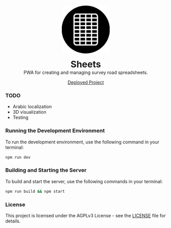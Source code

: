 <p align="center">
    <img width="150" src="public/icons/icon-512x512.png" alt="logo">
</p>
<h1 align="center" style="margin:0;padding:0">Sheets</h1>
<p align="center" style="margin:0">PWA for creating and managing survey road spreadsheets.</p>
<p align="center">
	<a href="https://amedoeyes-sheets.vercel.app">Deployed Project</a>
</p>

### TODO

-   Arabic localization
-   3D visualization
-   Testing

### Running the Development Environment

To run the development environment, use the following command in your terminal:

```bash
npm run dev
```

### Building and Starting the Server

To build and start the server, use the following commands in your terminal:

```bash
npm run build && npm start
```

### License

This project is licensed under the AGPLv3 License - see the [LICENSE](LICENSE) file for details.
